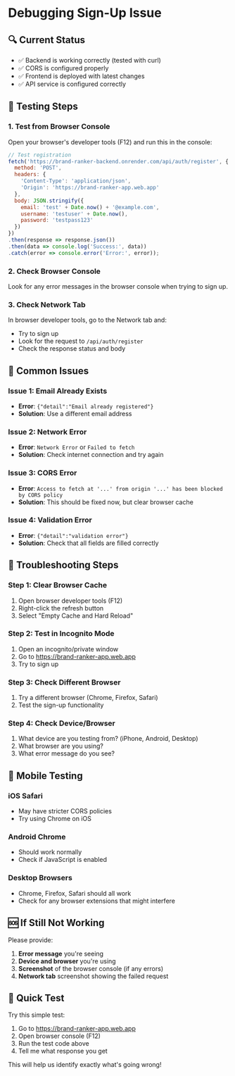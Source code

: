 # Debugging Sign-Up Issue

## 🔍 **Current Status**
- ✅ Backend is working correctly (tested with curl)
- ✅ CORS is configured properly
- ✅ Frontend is deployed with latest changes
- ✅ API service is configured correctly

## 🧪 **Testing Steps**

### 1. **Test from Browser Console**
Open your browser's developer tools (F12) and run this in the console:

```javascript
// Test registration
fetch('https://brand-ranker-backend.onrender.com/api/auth/register', {
  method: 'POST',
  headers: {
    'Content-Type': 'application/json',
    'Origin': 'https://brand-ranker-app.web.app'
  },
  body: JSON.stringify({
    email: 'test' + Date.now() + '@example.com',
    username: 'testuser' + Date.now(),
    password: 'testpass123'
  })
})
.then(response => response.json())
.then(data => console.log('Success:', data))
.catch(error => console.error('Error:', error));
```

### 2. **Check Browser Console**
Look for any error messages in the browser console when trying to sign up.

### 3. **Check Network Tab**
In browser developer tools, go to the Network tab and:
- Try to sign up
- Look for the request to `/api/auth/register`
- Check the response status and body

## 🚨 **Common Issues**

### **Issue 1: Email Already Exists**
- **Error**: `{"detail":"Email already registered"}`
- **Solution**: Use a different email address

### **Issue 2: Network Error**
- **Error**: `Network Error` or `Failed to fetch`
- **Solution**: Check internet connection and try again

### **Issue 3: CORS Error**
- **Error**: `Access to fetch at '...' from origin '...' has been blocked by CORS policy`
- **Solution**: This should be fixed now, but clear browser cache

### **Issue 4: Validation Error**
- **Error**: `{"detail":"validation error"}`
- **Solution**: Check that all fields are filled correctly

## 🔧 **Troubleshooting Steps**

### **Step 1: Clear Browser Cache**
1. Open browser developer tools (F12)
2. Right-click the refresh button
3. Select "Empty Cache and Hard Reload"

### **Step 2: Test in Incognito Mode**
1. Open an incognito/private window
2. Go to https://brand-ranker-app.web.app
3. Try to sign up

### **Step 3: Check Different Browser**
1. Try a different browser (Chrome, Firefox, Safari)
2. Test the sign-up functionality

### **Step 4: Check Device/Browser**
1. What device are you testing from? (iPhone, Android, Desktop)
2. What browser are you using?
3. What error message do you see?

## 📱 **Mobile Testing**

### **iOS Safari**
- May have stricter CORS policies
- Try using Chrome on iOS

### **Android Chrome**
- Should work normally
- Check if JavaScript is enabled

### **Desktop Browsers**
- Chrome, Firefox, Safari should all work
- Check for any browser extensions that might interfere

## 🆘 **If Still Not Working**

Please provide:
1. **Error message** you're seeing
2. **Device and browser** you're using
3. **Screenshot** of the browser console (if any errors)
4. **Network tab** screenshot showing the failed request

## 🎯 **Quick Test**

Try this simple test:
1. Go to https://brand-ranker-app.web.app
2. Open browser console (F12)
3. Run the test code above
4. Tell me what response you get

This will help us identify exactly what's going wrong! 